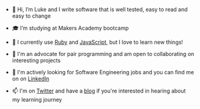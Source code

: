 - 👋 Hi, I’m Luke and I write software that is well tested, easy to read and easy to change

- 🎓 I’m studying at Makers Academy bootcamp

- 🌱 I currently use [Ruby](https://github.com/lukestorey95?tab=repositories&q=&type=&language=ruby&sort=) and [JavaScript](https://github.com/lukestorey95?tab=repositories&q=&type=&language=javascript&sort=), but I love to learn new things!

- 💞️ I'm an advocate for pair programming and am open to collaborating on interesting projects

- 👀 I'm actively looking for Software Engineering jobs and you can find me on on [LinkedIn](https://www.linkedin.com/in/lukemstorey)

- 📫 I'm on [Twitter](https://twitter.com/luke_learns) and have a [blog](https://medium.com/@lukelearns) if you're interested in hearing about my learning journey

<!---
lukestorey95/lukestorey95 is a ✨ special ✨ repository because its `README.md` (this file) appears on your GitHub profile.
You can click the Preview link to take a look at your changes.
--->

